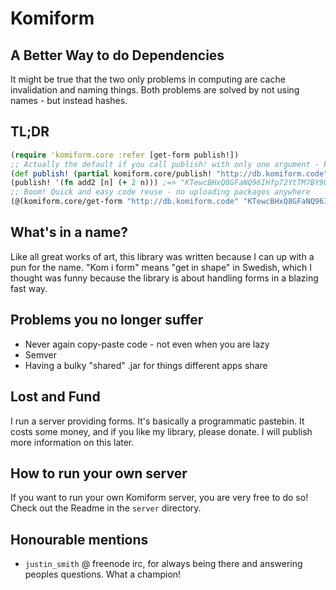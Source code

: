 # Komiform
## A Better Way to do Dependencies

It might be true that the two only problems in computing are cache invalidation and naming things. Both problems are solved by not using names - but instead hashes.

## TL;DR
``` clojure
(require 'komiform.core :refer [get-form publish!])
;; Actually the default if you call publish! with only one argument - but with 2 args you can customize it
(def publish! (partial komiform.core/publish! "http://db.komiform.code"))
(publish! '(fn add2 [n] (+ 2 n))) ;=> "KTewcBHxQ8GFaNQ96IHfp72YtTM7BY90YccmiaGka94"
;; Boom! Quick and easy code reuse - no uploading packages anywhere
(@(komiform.core/get-form "http://db.komiform.code" "KTewcBHxQ8GFaNQ96IHfp72YtTM7BY90YccmiaGka94") 5) ;=> 7
```

## What's in a name?
Like all great works of art, this library was written because I can up with a pun for the name. "Kom i form" means "get in shape" in Swedish, which I thought was funny because the library is about handling forms in a blazing fast way.

## Problems you no longer suffer
* Never again copy-paste code - not even when you are lazy
* Semver
* Having a bulky "shared" .jar for things different apps share

## Lost and Fund
I run a server providing forms. It's basically a programmatic pastebin. It costs some money, and if you like my library, please donate. I will publish more information on this later.

## How to run your own server
If you want to run your own Komiform server, you are very free to do so! Check out the Readme in the `server` directory.

## Honourable mentions
* `justin_smith` @ freenode irc, for always being there and answering peoples questions. What a champion!
